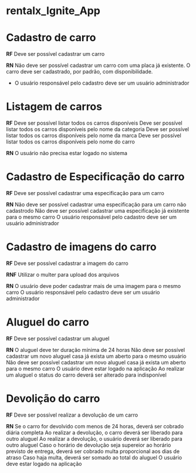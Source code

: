 # rentalx_Ignite_App

# Cadastro de carro

**RF**
Deve ser possível cadastrar um carro 

**RN**
Não deve ser possível cadastrar um carro com uma placa já existente.
O carro deve ser cadastrado, por padrão, com disponibilidade.
* O usuário responsável pelo cadastro deve ser um usuário administrador 

# Listagem de carros

**RF**
Deve ser possível listar todos os carros disponíveis
Deve ser possível listar todos os carros disponíveis pelo nome da categoria
Deve ser possível listar todos os carros disponíveis pelo nome da marca
Deve ser possível listar todos os carros disponíveis pelo nome do carro

**RN**
O usuário não precisa estar logado no sistema 

# Cadastro de Especificação do carro

**RF**
Deve ser possível cadastrar uma especificação para um carro


**RN**
Não deve ser possível cadastrar uma especificação para um carro não cadastrodo
Não deve ser possível cadastrar uma especificação já existente para o mesmo carro 
O usuário responsável pelo cadastro deve ser um usuário administrador 

# Cadastro de imagens do carro

**RF**
Deve ser possível cadastrar a imagem do carro 

**RNF**
Utilizar o multer para upload dos arquivos

**RN**
O usuário deve poder cadastrar mais de uma imagem para o mesmo carro
O usuário responsável pelo cadastro deve ser um usuário administrador 

# Aluguel do carro

**RF**
Deve ser possível cadastrar um aluguel

**RN**
O aluguel deve ter duração mínima de 24 horas
Não deve ser possível cadastrar um novo aluguel casa já exista um aberto para o mesmo usuário
Não deve ser possível cadastrar um novo aluguel casa já exista um aberto para o mesmo carro
O usuário deve estar logado na aplicação
Ao realizar um aluguel o status do carro deverá ser alterado para indisponível

# Devolição do carro

**RF**
Deve ser possível realizar a devolução de um carro

**RN**
Se o carro for devolvido com menos de 24 horas, deverá ser cobrado diária completa
Ao realizar a devolução, o carro deverá ser liberado para outro aluguel
Ao realizar a devolução, o usuário deverá ser liberado para outro aluguel
Caso o horário de devolução seja supereior ao horário previsto de entrega, deverá ser cobrado multa proporcional aos dias de atraso
Caso haja multa, deverá ser somado ao total do aluguel
O usuário deve estar logado na aplicação
